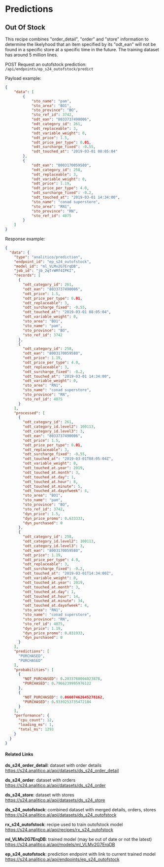 
# Predictions

## Out Of Stock

This recipe combines "order_detail", "order" and "store" information to determine the likelyhood that an item specified by its "odt_ean" will not be found in a specific store at a specific time in the future. The training dataset has around 5 million lines.

POST Request an outofstock prediction:  
`/api/endpoints/ep_s24_outofstock/predict`

Payload example:
```json
{
	"data": [
		{
			"sto_name": "pam",
			"sto_area": "BO1",
			"sto_province": "BO",
			"sto_ref_id": 3742,
			"odt_ean": "8033737490006",
			"odt_category_id": 261,
			"odt_replaceable": 3,
			"odt_variable_weight": 0,
			"odt_price": 1.5,
			"odt_price_per_type": 0.01,
			"odt_surcharge_fixed": -0.55,
			"odt_touched_at": "2019-03-01 08:05:04"
		},
		{
			"odt_ean": "8003170059580",
			"odt_category_id": 258,
			"odt_replaceable": 3,
			"odt_variable_weight": 0,
			"odt_price": 1.19,
			"odt_price_per_type": 4.0,
			"odt_surcharge_fixed": -0.2,
			"odt_touched_at": "2019-03-01 14:34:00",
			"sto_name": "conad superstore",
			"sto_area": "RN1",
			"sto_province": "RN",
			"sto_ref_id": 4075
		}
	]
}
```

Response example:  
```json
{
  "data": {
    "type": "analitico/prediction",
    "endpoint_id": "ep_s24_outofstock",
    "model_id": "ml_VLMv2G7ErqDB",
    "job_id": "jb_2qTrWMf4IPKI",
    "records": [
      {
        "odt_category_id": 261,
        "odt_ean": "8033737490006",
        "odt_price": 1.5,
        "odt_price_per_type": 0.01,
        "odt_replaceable": 3,
        "odt_surcharge_fixed": -0.55,
        "odt_touched_at": "2019-03-01 08:05:04",
        "odt_variable_weight": 0,
        "sto_area": "BO1",
        "sto_name": "pam",
        "sto_province": "BO",
        "sto_ref_id": 3742
      },
      {
        "odt_category_id": 258,
        "odt_ean": "8003170059580",
        "odt_price": 1.19,
        "odt_price_per_type": 4.0,
        "odt_replaceable": 3,
        "odt_surcharge_fixed": -0.2,
        "odt_touched_at": "2019-03-01 14:34:00",
        "odt_variable_weight": 0,
        "sto_area": "RN1",
        "sto_name": "conad superstore",
        "sto_province": "RN",
        "sto_ref_id": 4075
      }
    ],
    "processed": [
      {
        "odt_category_id": 261,
        "odt_category_id.level2": 100113,
        "odt_category_id.level3": 3,
        "odt_ean": "8033737490006",
        "odt_price": 1.5,
        "odt_price_per_type": 0.01,
        "odt_replaceable": 3,
        "odt_surcharge_fixed": -0.55,
        "odt_touched_at": "2019-03-01T08:05:04Z",
        "odt_variable_weight": 0,
        "odt_touched_at.year": 2019,
        "odt_touched_at.month": 3,
        "odt_touched_at.day": 1,
        "odt_touched_at.hour": 8,
        "odt_touched_at.minute": 5,
        "odt_touched_at.dayofweek": 4,
        "sto_area": "BO1",
        "sto_name": "pam",
        "sto_province": "BO",
        "sto_ref_id": 3742,
        "dyn_price": 1.5,
        "dyn_price_promo": 0.633333,
        "dyn_purchased": 0
      },
      {
        "odt_category_id": 258,
        "odt_category_id.level2": 100113,
        "odt_category_id.level3": 3,
        "odt_ean": "8003170059580",
        "odt_price": 1.19,
        "odt_price_per_type": 4.0,
        "odt_replaceable": 3,
        "odt_surcharge_fixed": -0.2,
        "odt_touched_at": "2019-03-01T14:34:00Z",
        "odt_variable_weight": 0,
        "odt_touched_at.year": 2019,
        "odt_touched_at.month": 3,
        "odt_touched_at.day": 1,
        "odt_touched_at.hour": 14,
        "odt_touched_at.minute": 34,
        "odt_touched_at.dayofweek": 4,
        "sto_area": "RN1",
        "sto_name": "conad superstore",
        "sto_province": "RN",
        "sto_ref_id": 4075,
        "dyn_price": 1.19,
        "dyn_price_promo": 0.831933,
        "dyn_purchased": 0
      }
    ],
    "predictions": [
      "PURCHASED",
      "PURCHASED"
    ],
    "probabilities": [
      {
        "NOT_PURCHASED": 0.2033760004023878,
        "PURCHASED": 0.7966239995976122
      },
      {
        "NOT_PURCHASED": 0.06607462645278162,
        "PURCHASED": 0.9339253735472184
      }
    ],
    "performance": {
      "cpu_count": 12,
      "loading_ms": 1,
      "total_ms": 1293
    }
  }
}
```

#### Related Links

**ds_s24_order_detail**: dataset with order details  
https://s24.analitico.ai/api/datasets/ds_s24_order_detail

**ds_s24_order**: dataset with orders  
https://s24.analitico.ai/api/datasets/ds_s24_order

**ds_s24_store**: dataset with stores  
https://s24.analitico.ai/api/datasets/ds_s24_store

**ds_s24_outofstock**: combined dataset with merged details, orders, stores    
https://s24.analitico.ai/api/datasets/ds_s24_outofstock

**rx_s24_outofstock**: recipe used to train outofstock model      
https://s24.analitico.ai/api/recipes/rx_s24_outofstock

**ml_VLMv2G7ErqDB**: trained model (may be out of date or not the latest)      
https://s24.analitico.ai/api/models/ml_VLMv2G7ErqDB

**ep_s24_outofstock**: prediction endpoint with link to current trained model      
https://s24.analitico.ai/api/endpoints/ep_s24_outofstock




